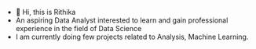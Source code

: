 - 👋 Hi, this is  Rithika
-  An aspiring Data Analyst  interested to learn  and gain professional experience in the field of Data Science 
-  I am currently doing few projects related to Analysis, Machine Learning.
  

<!---
Rika290/Rika290 is a ✨ special ✨ repository because its `README.md` (this file) appears on your GitHub profile.
You can click the Preview link to take a look at your changes.
--->
